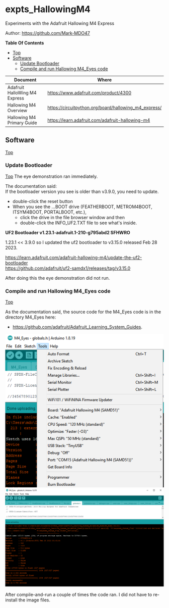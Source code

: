 # expts_HallowingM4
Experiments with the Adafruit Hallowing M4 Express

Author: https://github.com/Mark-MDO47

**Table Of Contents**
* [Top](#expts_hallowingm4 "Top")
* [Software](#software "Software")
  * [Update Bootloader](#update-bootloader "Update Bootloader")
  * [Compile and run Hallowing M4_Eyes code](#compile-and-run-hallowing-m4_eyes-code "Compile and run Hallowing M4_Eyes code")


| Document | Where |
| --- | --- |
| Adafruit HalloWing M4 Express | https://www.adafruit.com/product/4300 |
| Hallowing M4 Overview | https://circuitpython.org/board/hallowing_m4_express/ |
| Hallowing M4 Primary Guide | https://learn.adafruit.com/adafruit-hallowing-m4 |

## Software
[Top](#expts_hallowingm4 "Top")

### Update Bootloader
[Top](#expts_hallowingm4 "Top")
The eye demonstration ran immediately.

The documentation said:<br>
If the bootloader version you see is older than v3.9.0, you need to update.
- double-click the reset button
- When you see the ...BOOT drive (FEATHERBOOT, METROM4BOOT, ITSYM4BOOT, PORTALBOOT, etc.),
  - click the drive in the file browser window and then 
  - double-click the INFO_UF2.TXT file to see what's inside.

**UF2 Bootloader v1.23.1-adafruit.1-210-g795abd2 SFHWRO**

1.23.1 << 3.9.0 so I updated the uf2 bootloader to v3.15.0 released Feb 28 2023.

https://learn.adafruit.com/adafruit-hallowing-m4/update-the-uf2-bootloader<br>
https://github.com/adafruit/uf2-samdx1/releases/tag/v3.15.0<br>

After doing this the eye demonstration did not run.

### Compile and run Hallowing M4_Eyes code
[Top](#expts_hallowingm4 "Top")

As the documentation said, the source code for the M4_Eyes code is in the directory M4_Eyes here:
- https://github.com/adafruit/Adafruit_Learning_System_Guides.

<img src="https://github.com/Mark-MDO47/expts_HallowingM4/blob/master/images/ArduinoIDE_BoardSettings.png" width="600" alt="Image of Board Settings used to compile M4_Eyes">

<img src="https://github.com/Mark-MDO47/expts_HallowingM4/blob/master/images/ArduinoIDE_CompileAndRun.png" width="600" alt="Image of result of compile and run of M4_Eyes">

After compile-and-run a couple of times the code ran. I did not have to re-install the image files.
